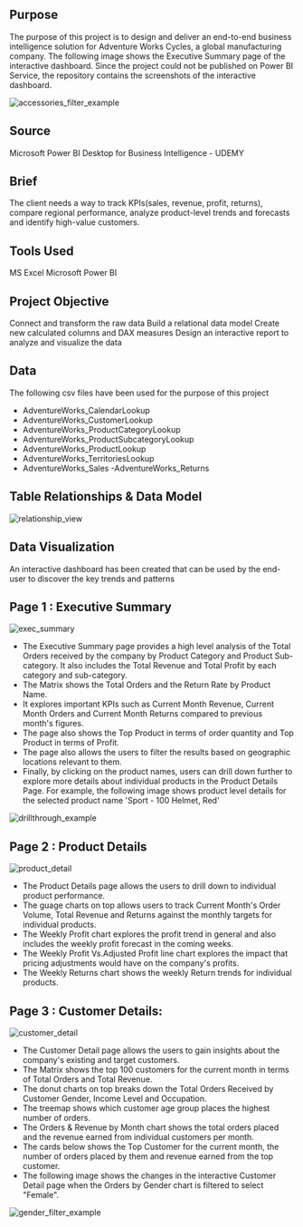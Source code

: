 ## Purpose

The purpose of this project is to design and deliver an end-to-end business intelligence solution for Adventure Works Cycles, a global manufacturing company. The following image shows the Executive Summary page of the interactive dashboard. Since the project could not be published on Power BI Service, the repository contains the screenshots of the interactive dashboard.

![accessories_filter_example](https://github.com/Shivani1279/Adventure_Works_Dashboard/assets/117190648/5cdc910a-cf9d-450e-8531-c8499eff8fff)


## Source

Microsoft Power BI Desktop for Business Intelligence - UDEMY


## Brief

The client needs a way to track KPIs(sales, revenue, profit, returns), compare regional performance, analyze product-level trends and forecasts and identify high-value customers.


## Tools Used

MS Excel
Microsoft Power BI


## Project Objective

Connect and transform the raw data
Build a relational data model
Create new calculated columns and DAX measures
Design an interactive report to analyze and visualize the data


## Data

The following csv files have been used for the purpose of this project
* AdventureWorks_CalendarLookup
* AdventureWorks_CustomerLookup
* AdventureWorks_ProductCategoryLookup
* AdventureWorks_ProductSubcategoryLookup
* AdventureWorks_ProductLookup
* AdventureWorks_TerritoriesLookup
* AdventureWorks_Sales -AdventureWorks_Returns


## Table Relationships & Data Model

![relationship_view](https://github.com/Shivani1279/Adventure_Works_Dashboard/assets/117190648/132ba500-cc89-47bd-88dc-9c708106d663)


## Data Visualization

An interactive dashboard has been created that can be used by the end-user to discover the key trends and patterns



## Page 1 : Executive Summary

![exec_summary](https://github.com/Shivani1279/Adventure_Works_Dashboard/assets/117190648/cac5ab0e-ac41-4d38-9ee6-4b1ac8d4e879)

* The Executive Summary page provides a high level analysis of the Total Orders received by the company by Product Category and Product Sub-category. It also includes the Total Revenue and Total Profit by each category and sub-category.
* The Matrix shows the Total Orders and the Return Rate by Product Name.
* It explores important KPIs such as Current Month Revenue, Current Month Orders and Current Month Returns compared to previous month's figures.
* The page also shows the Top Product in terms of order quantity and Top Product in terms of Profit.
* The page also allows the users to filter the results based on geographic locations relevant to them.
* Finally, by clicking on the product names, users can drill down further to explore more details about individual products in the Product Details Page. For example, the following image shows product level details for the selected product name 'Sport - 100 Helmet, Red'

![drillthrough_example](https://github.com/Shivani1279/Adventure_Works_Dashboard/assets/117190648/40756623-2e53-4801-bcac-9de66d51de1a)

## Page 2 : Product Details

![product_detail](https://github.com/Shivani1279/Adventure_Works_Dashboard/assets/117190648/cbff7fcf-bff1-4505-8b53-cd8b5b7603dd)

* The Product Details page allows the users to drill down to individual product performance.
* The guage charts on top allows users to track Current Month's Order Volume, Total Revenue and Returns against the monthly targets for individual products.
* The Weekly Profit chart explores the profit trend in general and also includes the weekly profit forecast in the coming weeks.
* The Weekly Profit Vs.Adjusted Profit line chart explores the impact that pricing adjustments would have on the company's profits.
* The Weekly Returns chart shows the weekly Return trends for individual products.


## Page 3 : Customer Details:

![customer_detail](https://github.com/Shivani1279/Adventure_Works_Dashboard/assets/117190648/c754c80a-2bcd-4203-bc4b-cf88ed61361a)

* The Customer Detail page allows the users to gain insights about the company's existing and target customers.
* The Matrix shows the top 100 customers for the current month in terms of Total Orders and Total Revenue.
* The donut charts on top breaks down the Total Orders Received by Customer Gender, Income Level and Occupation.
* The treemap shows which customer age group places the highest number of orders.
* The Orders & Revenue by Month chart shows the total orders placed and the revenue earned from individual customers per month.
* The cards below shows the Top Customer for the current month, the number of orders placed by them and revenue earned from the top customer.
* The following image shows the changes in the interactive Customer Detail page when the Orders by Gender chart is filtered to select "Female".

![gender_filter_example](https://github.com/Shivani1279/Adventure_Works_Dashboard/assets/117190648/e47cf352-d353-480f-aa00-b7f99dd9cd12)

